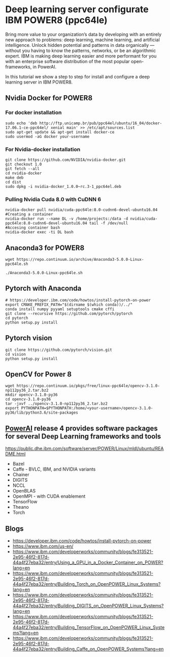 # Deep learning server configurate IBM POWER8 (ppc64le)

Bring more value to your organization’s data by developing with an entirely new approach to problems: deep learning, machine learning, and artificial intelligence. Unlock hidden potential and patterns in data organically — without you having to know the patterns, networks, or be an algorithmic expert. IBM is making deep learning easier and more performant for you with an enterprise software distribution of the most popular open-frameworks, in PowerAI.

In this tutorial we show a step to step for install and configure a deep learning server in IBM POWER8.

## Nvidia Docker for POWER8

### For docker installation

    sudo echo 'deb http://ftp.unicamp.br/pub/ppc64el/ubuntu/16_04/docker-17.06.1-ce-ppc64el/ xenial main' >> /etc/apt/sources.list
    sudo apt-get update && apt-get install docker-ce
    sudo usermod -aG docker your-username

### For Nvidia-docker installation

    git clone https://github.com/NVIDIA/nvidia-docker.git
    git checkout 1.0
    git fetch --all
    cd nvidia-docker
    make deb
    cd dist
    sudo dpkg -i nvidia-docker_1.0.0~rc.3-1_ppc64el.deb

### Pulling Nvidia Cuda 8.0 with CuDNN 6

    nvidia-docker pull nvidia/cuda-ppc64le:8.0-cudnn6-devel-ubuntu16.04
    #Creating a container
    nvidia-docker run --name DL -v /home/projects:/data -d nvidia/cuda-ppc64le:8.0-cudnn6-devel-ubuntu16.04 tail -f /dev/null
    #Accesing container bash
    nvidia-docker exec -ti DL bash

## Anaconda3 for POWER8

    wget https://repo.continuum.io/archive/Anaconda3-5.0.0-Linux-ppc64le.sh

    ./Anaconda3-5.0.0-Linux-ppc64le.sh

## Pytorch with Anaconda

    # https://developer.ibm.com/code/howtos/install-pytorch-on-power    
    export CMAKE_PREFIX_PATH="$(dirname $(which conda))/../"
    conda install numpy pyyaml setuptools cmake cffi
    git clone --recursive https://github.com/pytorch/pytorch
    cd pytorch
    python setup.py install

## Pytorch vision

    git clone https://github.com/pytorch/vision.git    
    cd vision    
    python setup.py install

## OpenCV for Power 8

    wget https://repo.continuum.io/pkgs/free/linux-ppc64le/opencv-3.1.0-np112py36_2.tar.bz2
    mkdir opencv-3.1.0-py36
    cd opencv-3.1.0-py36
    tar -jxvf ../opencv-3.1.0-np112py36_2.tar.bz2
    export PYTHONPATH=$PYTHONPATH:/home/<your-username>/opencv-3.1.0-py36/lib/python3.6/site-packages


## [PowerAI](http://ibm.biz/poweraideveloper) release 4 provides software packages for several Deep Learning frameworks and tools

https://public.dhe.ibm.com/software/server/POWER/Linux/mldl/ubuntu/README.html


- Bazel
- Caffe - BVLC, IBM, and NVIDIA variants
- Chainer
- DIGITS
- NCCL
- OpenBLAS
- OpenMPI - with CUDA enablement
- TensorFlow
- Theano
- Torch


## Blogs 

- https://developer.ibm.com/code/howtos/install-pytorch-on-power
- https://www.ibm.com/us-en/
- https://www.ibm.com/developerworks/community/blogs/fe313521-2e95-46f2-817d-44a4f27eba32/entry/Using_a_GPU_in_a_Docker_Container_on_POWER?lang=en
- https://www.ibm.com/developerworks/community/blogs/fe313521-2e95-46f2-817d-44a4f27eba32/entry/Building_Torch_on_OpenPOWER_Linux_Systems?lang=en
- https://www.ibm.com/developerworks/community/blogs/fe313521-2e95-46f2-817d-44a4f27eba32/entry/Building_DIGITS_on_OpenPOWER_Linux_Systems?lang=en
- https://www.ibm.com/developerworks/community/blogs/fe313521-2e95-46f2-817d-44a4f27eba32/entry/Building_TensorFlow_on_OpenPOWER_Linux_Systems?lang=en
- https://www.ibm.com/developerworks/community/blogs/fe313521-2e95-46f2-817d-44a4f27eba32/entry/Building_Caffe_on_OpenPOWER_Systems?lang=en
